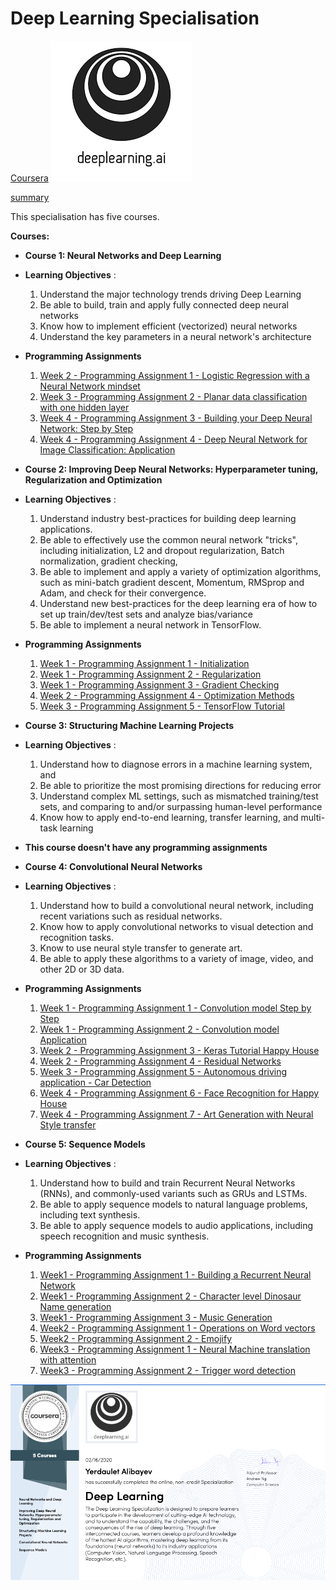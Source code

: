 # Deep Learning Specialisation
[Coursera](https://www.coursera.org/specializations/deep-learning?)
![alt text](logo.png)

 


[summary](https://github.com/yerdaulet1991/Deep-learning-specialization/blob/master/andrew_ng.pdf)

This specialisation has five courses. 

**Courses:**
- **Course 1: Neural Networks and Deep Learning**
- **Learning Objectives** :
   1. Understand the major technology trends driving Deep Learning
   2. Be able to build, train and apply fully connected deep neural networks
   3. Know how to implement efficient (vectorized) neural networks 
   4. Understand the key parameters in a neural network's architecture
- **Programming Assignments**

  1. [Week 2 - Programming Assignment 1 - Logistic Regression with a Neural Network mindset](https://github.com/Gurupradeep/deeplearning.ai-Assignments/blob/master/Neural-networks-Deep-learning/Week2/Logistic%2BRegression%2Bwith%2Ba%2BNeural%2BNetwork%2Bmindset%2Bv4.ipynb)
  2. [Week 3 - Programming Assignment 2 - Planar data classification with one hidden layer](https://github.com/Gurupradeep/deeplearning.ai-Assignments/blob/master/Neural-networks-Deep-learning/Week3/Planar%2Bdata%2Bclassification%2Bwith%2Bone%2Bhidden%2Blayer%2Bv4.ipynb)
  3. [Week 4 - Programming Assignment 3 - Building your Deep Neural Network: Step by Step](https://github.com/Gurupradeep/deeplearning.ai-Assignments/blob/master/Neural-networks-Deep-learning/Week4/Building%2Byour%2BDeep%2BNeural%2BNetwork%2B-%2BStep%2Bby%2BStep%2Bv5.ipynb)
  4. [Week 4 - Programming Assignment 4 - Deep Neural Network for Image Classification: Application](https://github.com/Gurupradeep/deeplearning.ai-Assignments/blob/master/Neural-networks-Deep-learning/Week4/Deep%2BNeural%2BNetwork%2B-%2BApplication%2Bv3.ipynb)




- **Course 2: Improving Deep Neural Networks: Hyperparameter tuning, Regularization and Optimization**
- **Learning Objectives** :
   1. Understand industry best-practices for building deep learning applications. 
   2. Be able to effectively use the common neural network "tricks", including initialization, L2 and dropout regularization, Batch           normalization, gradient checking, 
   3. Be able to implement and apply a variety of optimization algorithms, such as mini-batch gradient descent, Momentum, RMSprop and         Adam, and check for their convergence. 
   4. Understand new best-practices for the deep learning era of how to set up train/dev/test sets and analyze bias/variance
   5. Be able to implement a neural network in TensorFlow. 
   
- **Programming Assignments**
  1. [Week 1 - Programming Assignment 1 - Initialization](https://github.com/Gurupradeep/deeplearning.ai-Assignments/blob/master/Improving%20Deep%20Neural%20Networks/Week1/Initialization.ipynb)
  2. [Week 1 - Programming Assignment 2 - Regularization](https://github.com/Gurupradeep/deeplearning.ai-Assignments/blob/master/Improving%20Deep%20Neural%20Networks/Week1/Regularization.ipynb)
  3. [Week 1 - Programming Assignment 3 - Gradient Checking](https://github.com/Gurupradeep/deeplearning.ai-Assignments/blob/master/Improving%20Deep%20Neural%20Networks/Week1/Gradient%2BChecking%2Bv1.ipynb)
  4. [Week 2 - Programming Assignment 4 - Optimization Methods](https://github.com/Gurupradeep/deeplearning.ai-Assignments/blob/master/Improving%20Deep%20Neural%20Networks/Week2/Optimization%2Bmethods.ipynb)
  5. [Week 3 - Programming Assignment 5 - TensorFlow Tutorial](https://github.com/Gurupradeep/deeplearning.ai-Assignments/blob/master/Improving%20Deep%20Neural%20Networks/Week3/Tensorflow%2BTutorial.ipynb)
  
- **Course 3: Structuring Machine Learning Projects**
- **Learning Objectives** :
   1. Understand how to diagnose errors in a machine learning system, and 
   2. Be able to prioritize the most promising directions for reducing error  
   3. Understand complex ML settings, such as mismatched training/test sets, and comparing to and/or surpassing human-level performance
   4. Know how to apply end-to-end learning, transfer learning, and multi-task learning
   
- **This course doesn't have any programming assignments**

- **Course 4: Convolutional Neural Networks**
- **Learning Objectives** :
   1. Understand how to build a convolutional neural network, including recent variations such as residual networks.
   2. Know how to apply convolutional networks to visual detection and recognition tasks.
   3. Know to use neural style transfer to generate art.
   4. Be able to apply these algorithms to a variety of image, video, and other 2D or 3D data.
- **Programming Assignments**
  1. [Week 1 - Programming Assignment 1 - Convolution model Step by Step](https://github.com/Gurupradeep/deeplearning.ai-Assignments/blob/master/Convolutional_Neural_Networks/Week1/Convolution%2Bmodel%2B-%2BStep%2Bby%2BStep%2B-%2Bv2.ipynb)
  2. [Week 1 - Programming Assignment 2 - Convolution model Application](https://github.com/Gurupradeep/deeplearning.ai-Assignments/blob/master/Convolutional_Neural_Networks/Week1/Convolution%2Bmodel%2B-%2BApplication%2B-%2Bv1.ipynb)
  3. [Week 2 - Programming Assignment 3 - Keras Tutorial Happy House](https://github.com/Gurupradeep/deeplearning.ai-Assignments/blob/master/Convolutional_Neural_Networks/Week2/Keras%2B-%2BTutorial%2B-%2BHappy%2BHouse%2Bv2.ipynb)
  4. [Week 2 - Programming Assignment 4 - Residual Networks](https://github.com/Gurupradeep/deeplearning.ai-Assignments/blob/master/Convolutional_Neural_Networks/Week2/Residual%2BNetworks%2B-%2Bv2.ipynb)
  5. [Week 3 - Programming Assignment 5 - Autonomous driving application - Car Detection](https://github.com/Gurupradeep/deeplearning.ai-Assignments/blob/master/Convolutional_Neural_Networks/Week3/Autonomous%2Bdriving%2Bapplication%2B-%2BCar%2Bdetection%2B-%2Bv1.ipynb)
  6. [Week 4 - Programming Assignment 6 - Face Recognition for Happy House](https://github.com/Gurupradeep/deeplearning.ai-Assignments/blob/master/Convolutional_Neural_Networks/Week4/Face%2BRecognition%2Bfor%2Bthe%2BHappy%2BHouse%2B-%2Bv3.ipynb)
  7. [Week 4 - Programming Assignment 7 - Art Generation with Neural Style transfer](https://github.com/Gurupradeep/deeplearning.ai-Assignments/blob/master/Convolutional_Neural_Networks/Week4/Art%2BGeneration%2Bwith%2BNeural%2BStyle%2BTransfer%2B-%2Bv2.ipynb)
 
- **Course 5: Sequence Models**
- **Learning Objectives** :
   1. Understand how to build and train Recurrent Neural Networks (RNNs), and commonly-used variants such as GRUs and LSTMs.
   2. Be able to apply sequence models to natural language problems, including text synthesis. 
   3. Be able to apply sequence models to audio applications, including speech recognition and music synthesis.
- **Programming Assignments**
   1. [Week1 - Programming Assignment 1 - Building a Recurrent Neural Network](https://github.com/Gurupradeep/deeplearning.ai-Assignments/blob/master/Sequence%20Models/Week1/Building%2Ba%2BRecurrent%2BNeural%2BNetwork%2B-%2BStep%2Bby%2BStep%2B-%2Bv3.ipynb)
   2. [Week1 - Programming Assignment 2 - Character level Dinosaur Name generation](https://github.com/Gurupradeep/deeplearning.ai-Assignments/blob/master/Sequence%20Models/Week1/Dinosaurus%2BIsland%2B--%2BCharacter%2Blevel%2Blanguage%2Bmodel%2Bfinal%2B-%2Bv3.ipynb)
   3. [Week1 - Programming Assignment 3 - Music Generation](https://github.com/Gurupradeep/deeplearning.ai-Assignments/tree/master/Sequence%20Models/Week1/Music%20Generation)
   4. [Week2 - Programming Assignment 1 - Operations on Word vectors](https://github.com/Gurupradeep/deeplearning.ai-Assignments/blob/master/Sequence%20Models/Week2/Operations%2Bon%2Bword%2Bvectors%2B-%2Bv2.ipynb)
   5. [Week2 - Programming Assignment 2 - Emojify](https://github.com/Gurupradeep/deeplearning.ai-Assignments/blob/master/Sequence%20Models/Week2/Emojify%2B-%2Bv2.ipynb)
   6. [Week3 - Programming Assignment 1 - Neural Machine translation with attention](https://github.com/Gurupradeep/deeplearning.ai-Assignments/blob/master/Sequence%20Models/Week3/Neural%2Bmachine%2Btranslation%2Bwith%2Battention%2B-%2Bv3.ipynb)
   7. [Week3 - Programming Assignment 2 - Trigger word detection](https://github.com/Gurupradeep/deeplearning.ai-Assignments/blob/master/Sequence%20Models/Week3/Trigger%2Bword%2Bdetection%2B-%2Bv1.ipynb)
  
 
   
 
![certificate](certificate.png)
  
